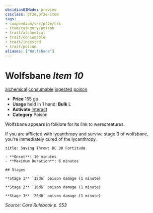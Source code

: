 ```yaml
---
obsidianUIMode: preview
cssclass: pf2e,pf2e-item
tags:
- compendium/src/pf2e/crb
- item/category/poison
- trait/alchemical
- trait/consumable
- trait/ingested
- trait/poison
aliases: ["Wolfsbane"]
---
```

# Wolfsbane *Item 10*  
[alchemical](../../../rules/traits/alchemical.md)  [consumable](../../../rules/traits/consumable.md)  [ingested](../../../rules/traits/ingested.md)  [poison](../../../rules/traits/poison.md)  

- **Price** 155 gp
- **Usage** held in 1 hand; **Bulk** L
- **Activate** [Interact](../../../rules/actions/interact.md)
- **Category** Poison

Wolfsbane appears in folklore for its link to werecreatures.

If you are afflicted with lycanthropy and survive stage 3 of wolfsbane, you're immediately cured of the lycanthropy.

```ad-inline-affliction
title: Saving Throw: DC 30 Fortitude

- **Onset**: 10 minutes
- **Maximum Duration**: 6 minutes

## Stages

**Stage 1** `12d6` poison damage (1 minute)

**Stage 2** `16d6` poison damage (1 minute)

**Stage 3** `20d6` poison damage (1 minute)
```

*Source: Core Rulebook p. 553*